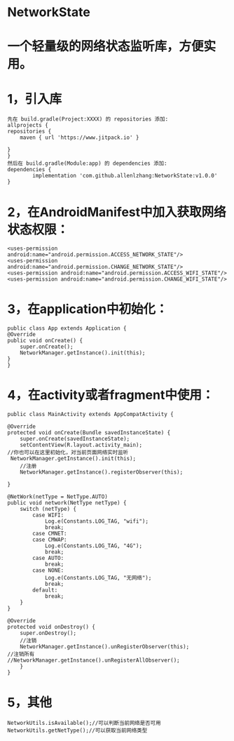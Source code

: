 # NetworkState
# 一个轻量级的网络状态监听库，方便实用。
# 1，引入库
    先在 build.gradle(Project:XXXX) 的 repositories 添加:
    allprojects {
    repositories {
        maven { url 'https://www.jitpack.io' }
        
    }
    }
    然后在 build.gradle(Module:app) 的 dependencies 添加:
    dependencies {
	        implementation 'com.github.allenlzhang:NetworkState:v1.0.0'
	}
# 2，在AndroidManifest中加入获取网络状态权限：

    <uses-permission android:name="android.permission.ACCESS_NETWORK_STATE"/>
    <uses-permission android:name="android.permission.CHANGE_NETWORK_STATE"/>
    <uses-permission android:name="android.permission.ACCESS_WIFI_STATE"/>
    <uses-permission android:name="android.permission.CHANGE_WIFI_STATE"/>
    
# 3，在application中初始化：
    public class App extends Application {
    @Override
    public void onCreate() {
        super.onCreate();
        NetworkManager.getInstance().init(this);
    }
    }
# 4，在activity或者fragment中使用：
    public class MainActivity extends AppCompatActivity {

    @Override
    protected void onCreate(Bundle savedInstanceState) {
        super.onCreate(savedInstanceState);
        setContentView(R.layout.activity_main);
	//你也可以在这里初始化，对当前页面网络实时监听
	 NetworkManager.getInstance().init(this);
        //注册
        NetworkManager.getInstance().registerObserver(this);
       
    }

    @NetWork(netType = NetType.AUTO)
    public void network(NetType netType) {
        switch (netType) {
            case WIFI:
                Log.e(Constants.LOG_TAG, "wifi");
                break;
            case CMNET:
            case CMWAP:
                Log.e(Constants.LOG_TAG, "4G");
                break;
            case AUTO:
                break;
            case NONE:
                Log.e(Constants.LOG_TAG, "无网络");
                break;
            default:
                break;
        }
    }

    @Override
    protected void onDestroy() {
        super.onDestroy();
        //注销
        NetworkManager.getInstance().unRegisterObserver(this);
	//注销所有
	//NetworkManager.getInstance().unRegisterAllObserver();
    	}
    }
# 5，其他
  	NetworkUtils.isAvailable();//可以判断当前网络是否可用
  	NetworkUtils.getNetType();//可以获取当前网络类型
